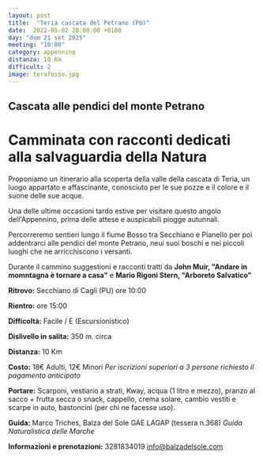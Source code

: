 ```yaml
---
layout: post
title:  "Teria cascata del Petrano (PU)"
date:  2022-05-02 20:00:00 +0100
day: "dom 21 set 2025"
meeting: "10:00"
category: appennino
distanza: 10 Km
difficult: 2
image: terafosso.jpg
---
```


## Cascata alle pendici del monte Petrano

# Camminata con racconti dedicati alla salvaguardia della Natura

Proponiamo un itinerario alla scoperta della valle della cascata di Teria, un luogo appartato e affascinante, conosciuto per le sue pozze e il colore e il suone delle sue acque.

Una delle ultime occasioni tardo estive per visitare questo angolo dell'Appennino, prima delle attese e auspicabili piogge autunnali.

Percorreremo sentieri lungo il fiume Bosso tra Secchiano e Pianello per poi addentrarci alle pendici del monte Petrano, neui suoi boschi e nei piccoli luoghi che ne arricchiscono i versanti. 

Durante il cammino suggestioni e racconti tratti da **John Muir, "Andare in momntagna è tornare a casa"** e **Mario Rigoni Stern, "Arboreto Salvatico"**

**Ritrovo:** Secchiano di Cagli (PU) ore 10:00

**Rientro:** ore 15:00 

**Difficoltà:** Facile / E (Escursionistico)

**Dislivello in salita:**  350 m. circa

**Distanza:** 10 Km

**Costo:** 18€ Adulti, 12€ Minori
*Per iscrizioni superiori a 3 persone richiesto il pagamento anticipato*

**Portare:** Scarponi, vestiario a strati, Kway, acqua (1 litro e mezzo), pranzo al sacco + frutta secca o snack, cappello, crema solare, cambio vestiti e scarpe in auto, bastoncini (per chi ne facesse uso).

**Guida:** Marco Triches, Balza del Sole GAE LAGAP (tessera n.368)
*Guida Naturalistica delle Marche*

**Informazioni e prenotazioni:** 3281834019 info@balzadelsole.com
